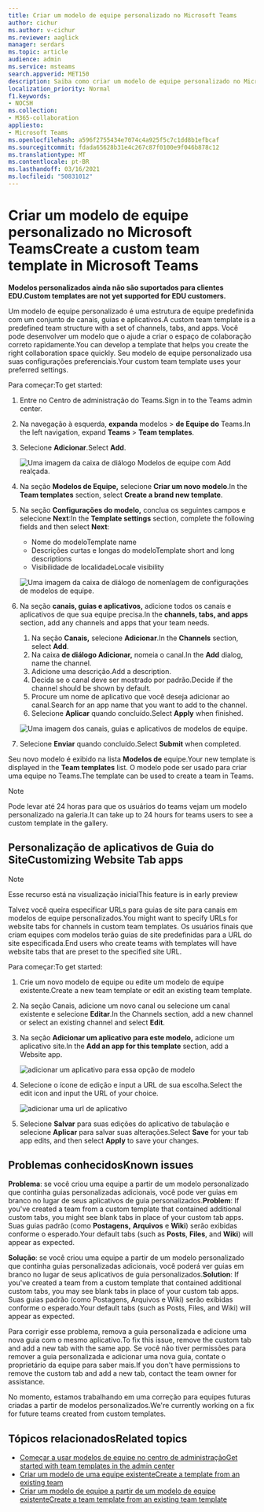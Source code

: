 ```yaml
---
title: Criar um modelo de equipe personalizado no Microsoft Teams
author: cichur
ms.author: v-cichur
ms.reviewer: aaglick
manager: serdars
ms.topic: article
audience: admin
ms.service: msteams
search.appverid: MET150
description: Saiba como criar um modelo de equipe personalizado no Microsoft Teams.
localization_priority: Normal
f1.keywords:
- NOCSH
ms.collection:
- M365-collaboration
appliesto:
- Microsoft Teams
ms.openlocfilehash: a596f2755434e7074c4a925f5c7c1dd8b1efbcaf
ms.sourcegitcommit: fdada65628b31e4c267c87f0100e9f046b878c12
ms.translationtype: MT
ms.contentlocale: pt-BR
ms.lasthandoff: 03/16/2021
ms.locfileid: "50831012"
---
```

# <a name="create-a-custom-team-template-in-microsoft-teams"></a><span data-ttu-id="cb590-103">Criar um modelo de equipe personalizado no Microsoft Teams</span><span class="sxs-lookup"><span data-stu-id="cb590-103">Create a custom team template in Microsoft Teams</span></span>

<span data-ttu-id="cb590-104">**Modelos personalizados ainda não são suportados para clientes EDU.**</span><span class="sxs-lookup"><span data-stu-id="cb590-104">**Custom templates are not yet supported for EDU customers.**</span></span>

<span data-ttu-id="cb590-105">Um modelo de equipe personalizado é uma estrutura de equipe predefinida com um conjunto de canais, guias e aplicativos.</span><span class="sxs-lookup"><span data-stu-id="cb590-105">A custom team template is a predefined team structure with a set of channels, tabs, and apps.</span></span> <span data-ttu-id="cb590-106">Você pode desenvolver um modelo que o ajude a criar o espaço de colaboração correto rapidamente.</span><span class="sxs-lookup"><span data-stu-id="cb590-106">You can develop a template that helps you create the right collaboration space quickly.</span></span> <span data-ttu-id="cb590-107">Seu modelo de equipe personalizado usa suas configurações preferenciais.</span><span class="sxs-lookup"><span data-stu-id="cb590-107">Your custom team template uses your preferred settings.</span></span>  

<span data-ttu-id="cb590-108">Para começar:</span><span class="sxs-lookup"><span data-stu-id="cb590-108">To get started:</span></span>

1. <span data-ttu-id="cb590-109">Entre no Centro de administração do Teams.</span><span class="sxs-lookup"><span data-stu-id="cb590-109">Sign in to the Teams admin center.</span></span>

2. <span data-ttu-id="cb590-110">Na navegação à esquerda, **expanda** modelos  >  **de Equipe do** Teams.</span><span class="sxs-lookup"><span data-stu-id="cb590-110">In the left navigation, expand **Teams** > **Team templates**.</span></span>

3. <span data-ttu-id="cb590-111">Selecione **Adicionar**.</span><span class="sxs-lookup"><span data-stu-id="cb590-111">Select **Add**.</span></span>

    ![Uma imagem da caixa de diálogo Modelos de equipe com Add realçada.](media/team-templates-new.png)

4. <span data-ttu-id="cb590-113">Na seção **Modelos de Equipe,** selecione **Criar um novo modelo**.</span><span class="sxs-lookup"><span data-stu-id="cb590-113">In the **Team templates** section, select **Create a brand new template**.</span></span>

5. <span data-ttu-id="cb590-114">Na seção **Configurações do modelo,** conclua os seguintes campos e selecione **Next**:</span><span class="sxs-lookup"><span data-stu-id="cb590-114">In the **Template settings** section, complete the following fields and then select **Next**:</span></span>
    - <span data-ttu-id="cb590-115">Nome do modelo</span><span class="sxs-lookup"><span data-stu-id="cb590-115">Template name</span></span>
    - <span data-ttu-id="cb590-116">Descrições curtas e longas do modelo</span><span class="sxs-lookup"><span data-stu-id="cb590-116">Template short and long descriptions</span></span>
    - <span data-ttu-id="cb590-117">Visibilidade de localidade</span><span class="sxs-lookup"><span data-stu-id="cb590-117">Locale visibility</span></span>  

    ![Uma imagem da caixa de diálogo de nomenlagem de configurações de modelos de equipe.](media/template-add-a-name.png)

6. <span data-ttu-id="cb590-119">Na seção **canais, guias e aplicativos,** adicione todos os canais e aplicativos de que sua equipe precisa.</span><span class="sxs-lookup"><span data-stu-id="cb590-119">In the **channels, tabs, and apps** section, add any channels and apps that your team needs.</span></span>

    1. <span data-ttu-id="cb590-120">Na seção **Canais,** selecione **Adicionar**.</span><span class="sxs-lookup"><span data-stu-id="cb590-120">In the **Channels** section, select **Add**.</span></span>
    2. <span data-ttu-id="cb590-121">Na caixa **de diálogo Adicionar,** nomeia o canal.</span><span class="sxs-lookup"><span data-stu-id="cb590-121">In the **Add** dialog, name the channel.</span></span>
    3. <span data-ttu-id="cb590-122">Adicione uma descrição.</span><span class="sxs-lookup"><span data-stu-id="cb590-122">Add a description.</span></span>
    4. <span data-ttu-id="cb590-123">Decida se o canal deve ser mostrado por padrão.</span><span class="sxs-lookup"><span data-stu-id="cb590-123">Decide if the channel should be shown by default.</span></span>
    5. <span data-ttu-id="cb590-124">Procure um nome de aplicativo que você deseja adicionar ao canal.</span><span class="sxs-lookup"><span data-stu-id="cb590-124">Search for an app name that you want to add to the channel.</span></span>
    6. <span data-ttu-id="cb590-125">Selecione **Aplicar** quando concluído.</span><span class="sxs-lookup"><span data-stu-id="cb590-125">Select **Apply** when finished.</span></span>

    ![Uma imagem dos canais, guias e aplicativos de modelos de equipe.](media/template-channels-tabs-apps.png)

8. <span data-ttu-id="cb590-127">Selecione **Enviar** quando concluído.</span><span class="sxs-lookup"><span data-stu-id="cb590-127">Select **Submit** when completed.</span></span>

<span data-ttu-id="cb590-128">Seu novo modelo é exibido na lista **Modelos de** equipe.</span><span class="sxs-lookup"><span data-stu-id="cb590-128">Your new template is displayed in the **Team templates** list.</span></span> <span data-ttu-id="cb590-129">O modelo pode ser usado para criar uma equipe no Teams.</span><span class="sxs-lookup"><span data-stu-id="cb590-129">The template can be used to create a team in Teams.</span></span>

> [!Note]
> <span data-ttu-id="cb590-130">Pode levar até 24 horas para que os usuários do teams vejam um modelo personalizado na galeria.</span><span class="sxs-lookup"><span data-stu-id="cb590-130">It can take up to 24 hours for teams users to see a custom template in the gallery.</span></span>

## <a name="customizing-website-tab-apps"></a><span data-ttu-id="cb590-131">Personalização de aplicativos de Guia do Site</span><span class="sxs-lookup"><span data-stu-id="cb590-131">Customizing Website Tab apps</span></span>

> [!Note]
> <span data-ttu-id="cb590-132">Esse recurso está na visualização inicial</span><span class="sxs-lookup"><span data-stu-id="cb590-132">This feature is in early preview</span></span>

<span data-ttu-id="cb590-133">Talvez você queira especificar URLs para guias de site para canais em modelos de equipe personalizados.</span><span class="sxs-lookup"><span data-stu-id="cb590-133">You might want to specify URLs for website tabs for channels in custom team templates.</span></span> <span data-ttu-id="cb590-134">Os usuários finais que criam equipes com modelos terão guias de site predefinidas para a URL do site especificada.</span><span class="sxs-lookup"><span data-stu-id="cb590-134">End users who create teams with templates will have website tabs that are preset to the specified site URL.</span></span>

<span data-ttu-id="cb590-135">Para começar:</span><span class="sxs-lookup"><span data-stu-id="cb590-135">To get started:</span></span>

1. <span data-ttu-id="cb590-136">Crie um novo modelo de equipe ou edite um modelo de equipe existente.</span><span class="sxs-lookup"><span data-stu-id="cb590-136">Create a new team template or edit an existing team template.</span></span>

2. <span data-ttu-id="cb590-137">Na seção Canais, adicione um novo canal ou selecione um canal existente e selecione **Editar**.</span><span class="sxs-lookup"><span data-stu-id="cb590-137">In the Channels section, add a new channel or select an existing channel and select **Edit**.</span></span>

3. <span data-ttu-id="cb590-138">Na seção **Adicionar um aplicativo para este modelo,** adicione um aplicativo site.</span><span class="sxs-lookup"><span data-stu-id="cb590-138">In the **Add an app for this template** section, add a Website app.</span></span>

    ![adicionar um aplicativo para essa opção de modelo](media/add-an-app-template.png)

4. <span data-ttu-id="cb590-140">Selecione o ícone de edição e input a URL de sua escolha.</span><span class="sxs-lookup"><span data-stu-id="cb590-140">Select the edit icon and input the URL of your choice.</span></span>

    ![adicionar uma url de aplicativo](media/add-url-app-template.png)

5. <span data-ttu-id="cb590-142">Selecione **Salvar** para suas edições do aplicativo de tabulação e selecione **Aplicar** para salvar suas alterações.</span><span class="sxs-lookup"><span data-stu-id="cb590-142">Select **Save** for your tab app edits, and then select **Apply** to save your changes.</span></span>

## <a name="known-issues"></a><span data-ttu-id="cb590-143">Problemas conhecidos</span><span class="sxs-lookup"><span data-stu-id="cb590-143">Known issues</span></span>

<span data-ttu-id="cb590-144">**Problema**: se você criou uma equipe a partir de um modelo personalizado que continha guias personalizadas adicionais, você pode ver guias em branco no lugar de seus aplicativos de guia personalizados.</span><span class="sxs-lookup"><span data-stu-id="cb590-144">**Problem**: If you've created a team from a custom template that contained additional custom tabs, you might see blank tabs in place of your custom tab apps.</span></span> <span data-ttu-id="cb590-145">Suas guias padrão (como **Postagens,** **Arquivos** e **Wiki**) serão exibidas conforme o esperado.</span><span class="sxs-lookup"><span data-stu-id="cb590-145">Your default tabs (such as **Posts**, **Files**, and **Wiki**) will appear as expected.</span></span>

<span data-ttu-id="cb590-146">**Solução**: se você criou uma equipe a partir de um modelo personalizado que continha guias personalizadas adicionais, você poderá ver guias em branco no lugar de seus aplicativos de guia personalizados.</span><span class="sxs-lookup"><span data-stu-id="cb590-146">**Solution**: If you've created a team from a custom template that contained additional custom tabs, you may see blank tabs in place of your custom tab apps.</span></span> <span data-ttu-id="cb590-147">Suas guias padrão (como Postagens, Arquivos e Wiki) serão exibidas conforme o esperado.</span><span class="sxs-lookup"><span data-stu-id="cb590-147">Your default tabs (such as Posts, Files, and Wiki) will appear as expected.</span></span>

<span data-ttu-id="cb590-148">Para corrigir esse problema, remova a guia personalizada e adicione uma nova guia com o mesmo aplicativo.</span><span class="sxs-lookup"><span data-stu-id="cb590-148">To fix this issue, remove the custom tab and add a new tab with the same app.</span></span> <span data-ttu-id="cb590-149">Se você não tiver permissões para remover a guia personalizada e adicionar uma nova guia, contate o proprietário da equipe para saber mais.</span><span class="sxs-lookup"><span data-stu-id="cb590-149">If you don't have permissions to remove the custom tab and add a new tab, contact the team owner for assistance.</span></span>

<span data-ttu-id="cb590-150">No momento, estamos trabalhando em uma correção para equipes futuras criadas a partir de modelos personalizados.</span><span class="sxs-lookup"><span data-stu-id="cb590-150">We're currently working on a fix for future teams created from custom templates.</span></span>

## <a name="related-topics"></a><span data-ttu-id="cb590-151">Tópicos relacionados</span><span class="sxs-lookup"><span data-stu-id="cb590-151">Related topics</span></span>

- [<span data-ttu-id="cb590-152">Começar a usar modelos de equipe no centro de administração</span><span class="sxs-lookup"><span data-stu-id="cb590-152">Get started with team templates in the admin center</span></span>](get-started-with-teams-templates-in-the-admin-console.md)
- [<span data-ttu-id="cb590-153">Criar um modelo de uma equipe existente</span><span class="sxs-lookup"><span data-stu-id="cb590-153">Create a template from an existing team</span></span>](create-template-from-existing-team.md)
- [<span data-ttu-id="cb590-154">Criar um modelo de equipe a partir de um modelo de equipe existente</span><span class="sxs-lookup"><span data-stu-id="cb590-154">Create a team template from an existing team template</span></span>](create-template-from-existing-template.md)
